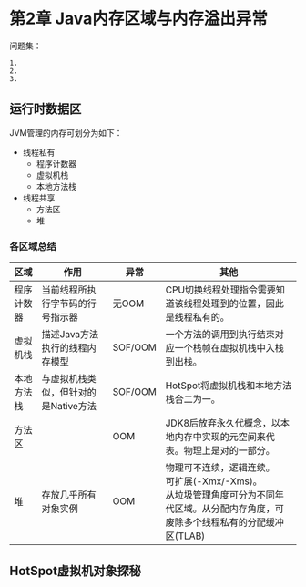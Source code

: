 # 第2章 Java内存区域与内存溢出异常

问题集：
```
1. 
2. 
3. 
```

## 运行时数据区

JVM管理的内存可划分为如下：

- 线程私有
  - 程序计数器
  - 虚拟机栈
  - 本地方法栈
- 线程共享
  - 方法区
  - 堆

### 各区域总结

| 区域 | 作用 | 异常 | 其他 |
| --- | --- | --- | --- |
| 程序计数器 |  当前线程所执行字节码的行号指示器 | 无OOM | CPU切换线程处理指令需要知道该线程处理到的位置，因此是线程私有的。 |
| 虚拟机栈 | 描述Java方法执行的线程内存模型 | SOF/OOM | 一个方法的调用到执行结束对应一个栈帧在虚拟机栈中入栈到出栈。 |
| 本地方法栈 | 与虚拟机栈类似，但针对的是Native方法 | SOF/OOM | HotSpot将虚拟机栈和本地方法栈合二为一。 |
| 方法区 | | OOM | JDK8后放弃永久代概念，以本地内存中实现的元空间来代表。物理上是对的一部分。|
| 堆 | 存放几乎所有对象实例 | OOM | 物理可不连续，逻辑连续。<br>可扩展(-Xmx/-Xms)。<br>从垃圾管理角度可分为不同年代区域。从分配内存角度，可废除多个线程私有的分配缓冲区(TLAB)|

## HotSpot虚拟机对象探秘
